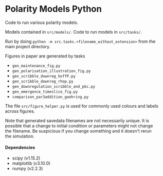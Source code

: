 # Polarity Models Python
Code to run various polarity models.

Models contained in `src/models/`.
Code to run models in `src/tasks/`.

Run by doing ```python -m src.tasks.<filename_without_extension>``` from the main project directory. 

Figures in paper are generated by tasks
- `gen_maintenance_fig.py`
- `gen_polarisation_illustration_fig.py`
- `gen_scribble_downreg_koffP.py`
- `gen_scribble_downreg_rhop.py`
- `gen_downregulation_scribble_and_pkc.py`
- `gen_emergence_timeslice_fig.py`
- `comparison_par3addition_goehring.py`

The file `src/figure_helper.py` is used for commonly used colours and labels across figures.

Note that generated savedata filenames are not necessarily unique. It is possible that a change to initial condition or parameters might not change the filename. Be suspicious if you change something and it doesn't rerun the simulation.

#### Dependencies
- scipy (v1.15.2)
- matplotlib (v3.10.0)
- numpy (v2.2.3)
